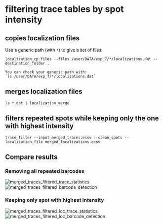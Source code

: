 # filtering trace tables by spot intensity

## copies localization files

Use a generic path (with `*`) to give a set of files:

```
localization_cp_files --files /user/DATA/exp_7/*/localizations.dat --destination_folder .
```

```{note}
You can check your generic path with:
`ls /user/DATA/exp_7/*/localizations.dat`
```

## merges localization files

```
ls *.dat | localization_merge
```

## filters repeated spots while keeping only the one with highest intensity

```
trace_filter --input merged_traces.ecsv --clean_spots --localization_file merged_localizations.ecsv
```

## Compare results

### Removing all repeated barcodes
![merged_traces_filtered_trace_statistics](https://github.com/user-attachments/assets/c355e091-d8d1-4194-9497-1fe65f6c5f64)
![merged_traces_filtered_barcode_detection](https://github.com/user-attachments/assets/fa6f0ab2-9ccb-45b5-a827-7715b8474921)

### Keeping only spot with highest intensity
![merged_traces_filtered_loc_trace_statistics](https://github.com/user-attachments/assets/4061a3bb-63b9-4f00-a166-b2e8427de8d9)
![merged_traces_filtered_loc_barcode_detection](https://github.com/user-attachments/assets/556e1695-030a-41e9-ab8a-91fb4ca6c876)
